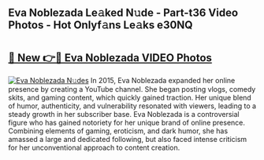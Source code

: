 ## Eva Noblezada Le𝚊ked N𝚞de - Part-t36 Video Photos - Hot Onlyf𝚊ns Le𝚊ks e30NQ

# <h2><a href="http://ab62353.deff.icu/?id=Eva+Noblezada">🔗 New 👉🔴 Eva Noblezada VIDEO Photos</a></h2>

[![Eva Noblezada N𝚞des](https://i.imgur.com/rIISA9y.gif)](http://ab62353.deff.icu/?id=Eva+Noblezada)
In 2015, Eva Noblezada expanded her online presence by creating a YouTube channel. She began posting vlogs, comedy skits, and gaming content, which quickly gained traction. Her unique blend of humor, authenticity, and vulnerability resonated with viewers, leading to a steady growth in her subscriber base. Eva Noblezada is a controversial figure who has gained notoriety for her unique brand of online presence. Combining elements of gaming, eroticism, and dark humor, she has amassed a large and dedicated following, but also faced intense criticism for her unconventional approach to content creation.
